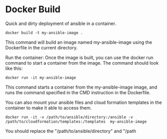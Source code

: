 # Docker Build

Quick and dirty deployment of ansible in a container.

```
docker build -t my-ansible-image .

```

This command will build an image named my-ansible-image using the Dockerfile in the current directory.

Run the container: Once the image is built, you can use the docker run command to start a container from the image. The command should look like this:

```
docker run -it my-ansible-image
```

This command starts a container from the my-ansible-image image, and runs the command specified in the CMD instruction in the Dockerfile.

You can also mount your ansible files and cloud formation templates in the container to make it able to access them.

```
docker run -it -v /path/to/ansible/directory:/ansible -v /path/to/cloudformation/templates:/templates  my-ansible-image
```

You should replace the "/path/to/ansible/directory" and "/path